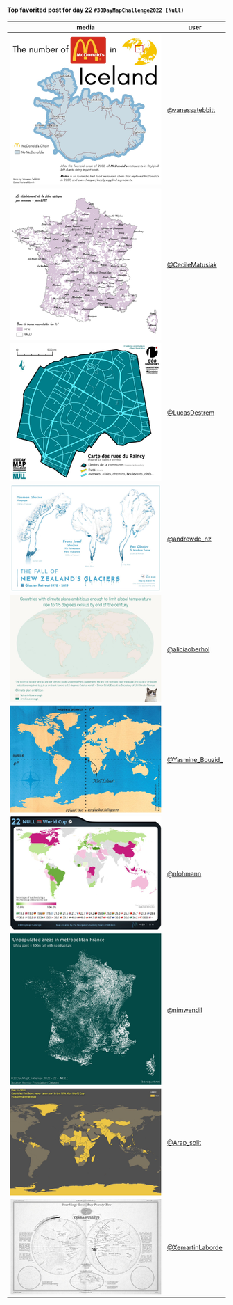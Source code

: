 #### Top favorited post for day 22 `#30DayMapChallenge2022 (Null)`
| media | user | 
|-------|------|
| ![image](../uploads/287c6e4ec0ae6f079f9e2606fbbc648b/image.png) | [@vanessatebbitt](https://twitter.com/vanessatebbitt/status/1594953641575976960) |  
| ![image](../uploads/217ea358d11fb4d141a9dbb7d12f2b4e/image.png) | [@CecileMatusiak](https://twitter.com/CecileMatusiak/status/1595400635234635777) |  
| ![image](../uploads/a66057606b1c1390b6f9de71a7c8770f/image.png) | [@LucasDestrem](https://twitter.com/LucasDestrem/status/1594952466163965952) | 
| ![image](../uploads/e160754143fcafb2b38e5d553a119460/image.png) | [@andrewdc_nz](https://twitter.com/andrewdc_nz/status/1594812904171192320) | 
| ![image](../uploads/85e8a2c1e4be053e508c5cc930b7ae70/image.png) | [@aliciaoberhol](https://twitter.com/aliciaoberhol/status/1595085144037249026) |  
| ![image](../uploads/ac9f77d65ecb8437a8ed7b0747081017/image.png) | [@Yasmine_Bouzid\_](https://twitter.com/Yasmine_Bouzid\_/status/1594952716824219649) | 
| ![image](../uploads/86c33e924603a0decca537b9319f0155/image.png) | [@nlohmann](https://twitter.com/nlohmann/status/1595056629858328578) |  
| ![image](../uploads/bd79b08915c75025031fea371ce75f4c/image.png) | [@nimwendil](https://twitter.com/nimwendil/status/1595069514613506054) | 
| ![image](../uploads/209d6c6aefd9288995af8588ec92e119/image.png) | [@Arap_solit](https://twitter.com/Arap_solit/status/1595078200589418497) |  
| ![image](../uploads/d81975b2ffb261361578ff3f46d2ebcd/image.png) | [@XemartinLaborde](https://twitter.com/XemartinLaborde/status/1594971596619497473) | 

